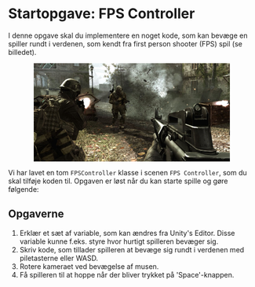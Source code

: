 # Startopgave: FPS Controller
I denne opgave skal du implementere en noget kode, som kan bevæge en spiller rundt i verdenen, som kendt fra first person shooter (FPS) spil (se billedet).

<img src="images/first_person.jpg" style="width: 400px; margin: auto; display: block;">

 Vi har lavet en tom `FPSController` klasse i scenen `FPS Controller`, som du skal tilføje koden til. Opgaven er løst når du kan starte spille og gøre følgende:

## Opgaverne

1. Erklær et sæt af variable, som kan ændres fra Unity's Editor. Disse variable kunne f.eks. styre hvor hurtigt spilleren bevæger sig.
2. Skriv kode, som tillader spilleren at bevæge sig rundt i verdenen med piletasterne eller WASD.
3. Rotere kameraet ved bevægelse af musen.
4. Få spilleren til at hoppe når der bliver trykket på 'Space'-knappen.
